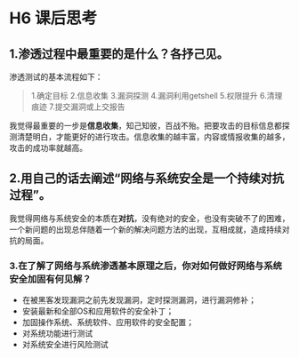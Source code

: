 # H6 课后思考

## 1.渗透过程中最重要的是什么？各抒己见。

渗透测试的基本流程如下：

> 1.确定目标
> 2.信息收集
> 3.漏洞探测
> 4.漏洞利用getshell
> 5.权限提升
> 6.清理痕迹
> 7.提交漏洞或上交报告

我觉得最重要的一步是**信息收集**，知己知彼，百战不殆。把要攻击的目标信息都探测清楚明白，才能更好的进行攻击。信息收集的越丰富，内容或情报收集的越多，攻击的成功率就越高。

## 2.用自己的话去阐述“网络与系统安全是一个持续对抗过程”。

我觉得网络与系统安全的本质在**对抗**，没有绝对的安全，也没有突破不了的困难，一个新问题的出现总伴随着一个新的解决问题方法的出现，互相成就，造成持续对抗的局面。

### 3.在了解了网络与系统渗透基本原理之后，你对如何做好网络与系统安全加固有何见解？

- 在被黑客发现漏洞之前先发现漏洞，定时探测漏洞，进行漏洞修补；
- 安装最新和全部OS和应用软件的安全补丁；
- 加固操作系统、系统软件、应用软件的安全配置；
- 对系统功能进行测试
- 对系统安全进行风险测试